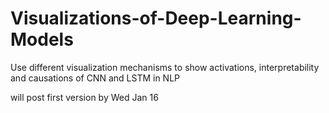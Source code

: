 # Visualizations-of-Deep-Learning-Models
Use different visualization mechanisms to show activations, interpretability and causations of CNN and LSTM in NLP

will post first version by Wed Jan 16
